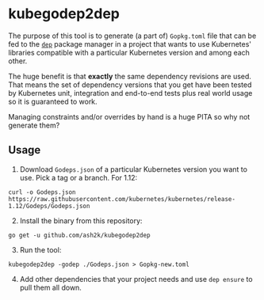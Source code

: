 # kubegodep2dep

The purpose of this tool is to generate (a part of) `Gopkg.toml` file that can be fed to the
[`dep`](https://golang.github.io/dep/) package manager in a project that wants to use
Kubernetes' libraries compatible with a particular Kubernetes version and among each other.

The huge benefit is that **exactly** the same dependency revisions are used. That means the set
of dependency versions that you get have been tested by Kubernetes unit, integration and
end-to-end tests plus real world usage so it is guaranteed to work.

Managing constraints and/or overrides by hand is a huge PITA so why not generate them?

## Usage

1. Download `Godeps.json` of a particular Kubernetes version you want to use. Pick a tag or a branch.
For 1.12:
```console
curl -o Godeps.json https://raw.githubusercontent.com/kubernetes/kubernetes/release-1.12/Godeps/Godeps.json
```
2. Install the binary from this repository:
```console
go get -u github.com/ash2k/kubegodep2dep
```
3. Run the tool:
```console
kubegodep2dep -godep ./Godeps.json > Gopkg-new.toml
```
4. Add other dependencies that your project needs and use `dep ensure` to pull them all down.
